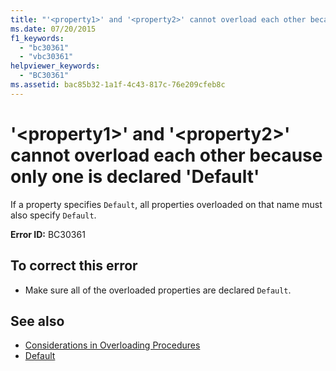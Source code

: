 ```yaml
---
title: "'<property1>' and '<property2>' cannot overload each other because only one is declared 'Default'"
ms.date: 07/20/2015
f1_keywords: 
  - "bc30361"
  - "vbc30361"
helpviewer_keywords: 
  - "BC30361"
ms.assetid: bac85b32-1a1f-4c43-817c-76e209cfeb8c
---
```

# '\<property1>' and '\<property2>' cannot overload each other because only one is declared 'Default'
If a property specifies `Default`, all properties overloaded on that name must also specify `Default`.  
  
 **Error ID:** BC30361  
  
## To correct this error  
  
- Make sure all of the overloaded properties are declared `Default`.  
  
## See also

- [Considerations in Overloading Procedures](../programming-guide/language-features/procedures/considerations-in-overloading-procedures.md)
- [Default](../language-reference/modifiers/default.md)
